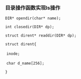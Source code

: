 ### 目录操作函数实现ls操作

`DIR* opendir(char* name);`



`int closedir(DIR* dp);`



`struct dirent* readdir(DIR* dp);`



`struct dirent{`

​	`inode;`

​	`char d_name[256];`

`}`